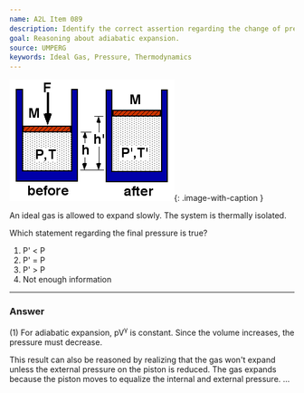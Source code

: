 ```yaml
---
name: A2L Item 089
description: Identify the correct assertion regarding the change of pressure in an expanding gas.
goal: Reasoning about adiabatic expansion.
source: UMPERG
keywords: Ideal Gas, Pressure, Thermodynamics
---
```


![Item089_fig1.gif](../images/Item089_fig1.gif){: .image-with-caption } 

An ideal gas is allowed to expand slowly. The system is thermally
isolated.

Which statement regarding the final pressure is true?

1. P' < P 
2. P' = P 
3. P' > P 
4. Not enough information


<hr/>

### Answer

(1) For adiabatic expansion, pV<sup>&gamma;</sup> is constant.  Since
the volume increases, the pressure must decrease.

This result can also be reasoned by realizing that the gas won't expand
unless the external pressure on the piston is reduced.  The gas expands
because the piston moves to equalize the internal and external pressure.
...

